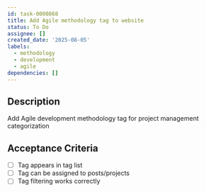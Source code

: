 ```yaml
---
id: task-0000868
title: Add Agile methodology tag to website
status: To Do
assignee: []
created_date: '2025-08-05'
labels:
  - methodology
  - development
  - agile
dependencies: []
---
```


## Description

Add Agile development methodology tag for project management categorization

## Acceptance Criteria

- [ ] Tag appears in tag list
- [ ] Tag can be assigned to posts/projects
- [ ] Tag filtering works correctly

